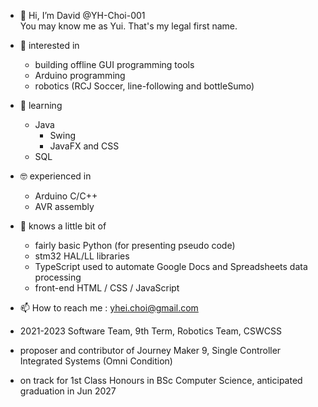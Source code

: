 - 👋 Hi, I’m David @YH-Choi-001  
  You may know me as Yui. That's my legal first name.
- 👀 interested in
  - building offline GUI programming tools
  - Arduino programming
  - robotics (RCJ Soccer, line-following and bottleSumo)
- 🌱 learning
  - Java
    - Swing
    - JavaFX and CSS
  - SQL
- 🤓 experienced in
  - Arduino C/C++
  - AVR assembly
- 👶 knows a little bit of
  - fairly basic Python (for presenting pseudo code)
  - stm32 HAL/LL libraries
  - TypeScript used to automate Google Docs and Spreadsheets data processing
  - front-end HTML / CSS / JavaScript
- 📫 How to reach me : yhei.choi@gmail.com

- 2021-2023 Software Team, 9th Term, Robotics Team, CSWCSS
- proposer and contributor of Journey Maker 9, Single Controller Integrated Systems (Omni Condition)

- on track for 1st Class Honours in BSc Computer Science, anticipated graduation in Jun 2027

<!---
YH-Choi-001/YH-Choi-001 is a ✨ special ✨ repository because its `README.md` (this file) appears on your GitHub profile.
You can click the Preview link to take a look at your changes.
--->
